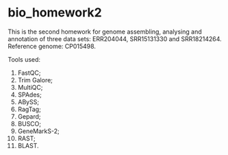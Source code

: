 # bio_homework2

This is the second homework for genome assembling, analysing and annotation of three data sets: ERR204044, SRR15131330 and SRR18214264.
Reference genome: CP015498.

Tools used: 
1. FastQC;
2. Trim Galore;
3. MultiQC;
4. SPAdes;
5. ABySS;
6. RagTag;
7. Gepard;
8. BUSCO;
9. GeneMarkS-2;
10. RAST;
11. BLAST.
